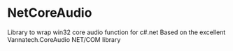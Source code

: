 # NetCoreAudio
Library to wrap win32 core audio function for c#.net
Based on the excellent Vannatech.CoreAudio NET/COM library

